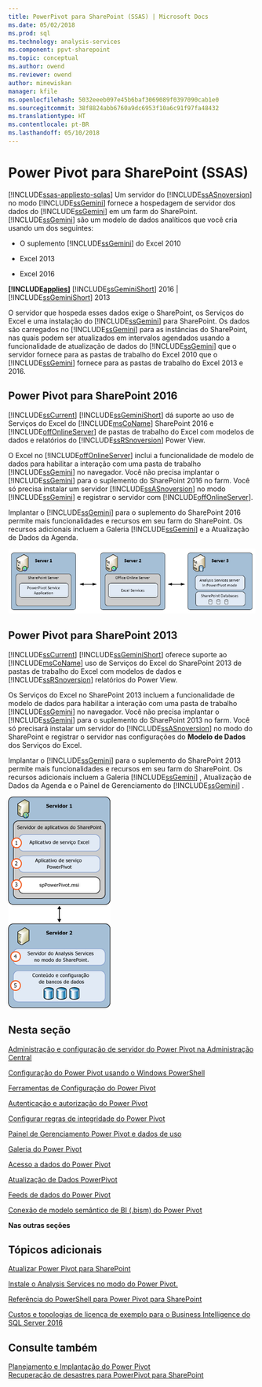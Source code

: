 ```yaml
---
title: PowerPivot para SharePoint (SSAS) | Microsoft Docs
ms.date: 05/02/2018
ms.prod: sql
ms.technology: analysis-services
ms.component: ppvt-sharepoint
ms.topic: conceptual
ms.author: owend
ms.reviewer: owend
author: minewiskan
manager: kfile
ms.openlocfilehash: 5032eeeb097e45b6baf3069089f0397090cab1e0
ms.sourcegitcommit: 38f8824abb6760a9dc6953f10a6c91f97fa48432
ms.translationtype: HT
ms.contentlocale: pt-BR
ms.lasthandoff: 05/10/2018
---
```

# <a name="power-pivot-for-sharepoint-ssas"></a>Power Pivot para SharePoint (SSAS)
[!INCLUDE[ssas-appliesto-sqlas](../../includes/ssas-appliesto-sqlas.md)]
  Um servidor do [!INCLUDE[ssASnoversion](../../includes/ssasnoversion-md.md)] no modo [!INCLUDE[ssGemini](../../includes/ssgemini-md.md)] fornece a hospedagem de servidor dos dados do [!INCLUDE[ssGemini](../../includes/ssgemini-md.md)] em um farm do SharePoint. [!INCLUDE[ssGemini](../../includes/ssgemini-md.md)] são um modelo de dados analíticos que você cria usando um dos seguintes:  
  
-   O suplemento [!INCLUDE[ssGemini](../../includes/ssgemini-md.md)] do Excel 2010  
  
-   Excel 2013  
  
-   Excel 2016  
  
 **[!INCLUDE[applies](../../includes/applies-md.md)]**  [!INCLUDE[ssGeminiShort](../../includes/ssgeminishort-md.md)] 2016 | [!INCLUDE[ssGeminiShort](../../includes/ssgeminishort-md.md)] 2013  
  
 O servidor que hospeda esses dados exige o SharePoint, os Serviços do Excel e uma instalação do [!INCLUDE[ssGemini](../../includes/ssgemini-md.md)] para SharePoint. Os dados são carregados no [!INCLUDE[ssGemini](../../includes/ssgemini-md.md)] para as instâncias do SharePoint, nas quais podem ser atualizados em intervalos agendados usando a funcionalidade de atualização de dados do [!INCLUDE[ssGemini](../../includes/ssgemini-md.md)] que o servidor fornece para as pastas de trabalho do Excel 2010 que o [!INCLUDE[ssGemini](../../includes/ssgemini-md.md)] fornece para as pastas de trabalho do Excel 2013 e 2016.  
  
## <a name="power-pivot-for-sharepoint-2016"></a>Power Pivot para SharePoint 2016  
 [!INCLUDE[ssCurrent](../../includes/sscurrent-md.md)] [!INCLUDE[ssGeminiShort](../../includes/ssgeminishort-md.md)] dá suporte ao uso de Serviços do Excel do [!INCLUDE[msCoName](../../includes/msconame-md.md)] SharePoint 2016 e [!INCLUDE[offOnlineServer](../../includes/offonlineserver-md.md)] de pastas de trabalho do Excel com modelos de dados e relatórios do [!INCLUDE[ssRSnoversion](../../includes/ssrsnoversion-md.md)] Power View.  
  
 O Excel no [!INCLUDE[offOnlineServer](../../includes/offonlineserver-md.md)] inclui a funcionalidade de modelo de dados para habilitar a interação com uma pasta de trabalho [!INCLUDE[ssGemini](../../includes/ssgemini-md.md)] no navegador. Você não precisa implantar o [!INCLUDE[ssGemini](../../includes/ssgemini-md.md)] para o suplemento do SharePoint 2016 no farm. Você só precisa instalar um servidor [!INCLUDE[ssASnoversion](../../includes/ssasnoversion-md.md)] no modo [!INCLUDE[ssGemini](../../includes/ssgemini-md.md)] e registrar o servidor com [!INCLUDE[offOnlineServer](../../includes/offonlineserver-md.md)].  
  
 Implantar o [!INCLUDE[ssGemini](../../includes/ssgemini-md.md)] para o suplemento do SharePoint 2016 permite mais funcionalidades e recursos em seu farm do SharePoint. Os recursos adicionais incluem a Galeria [!INCLUDE[ssGemini](../../includes/ssgemini-md.md)] e a Atualização de Dados da Agenda.  
  
 ![SSAS Power Pivot 3 de modo servidor com o Office Online Server](../../analysis-services/power-pivot-sharepoint/media/as-powerpivot-mode-3server-oos-deploy.png "SSAS Power Pivot 3 de modo servidor com o servidor do Office Online")  
  
## <a name="power-pivot-for-sharepoint-2013"></a>Power Pivot para SharePoint 2013  
 [!INCLUDE[ssCurrent](../../includes/sscurrent-md.md)] [!INCLUDE[ssGeminiShort](../../includes/ssgeminishort-md.md)] oferece suporte ao [!INCLUDE[msCoName](../../includes/msconame-md.md)] uso de Serviços do Excel do SharePoint 2013 de pastas de trabalho do Excel com modelos de dados e [!INCLUDE[ssRSnoversion](../../includes/ssrsnoversion-md.md)] relatórios do Power View.  
  
 Os Serviços do Excel no SharePoint 2013 incluem a funcionalidade de modelo de dados para habilitar a interação com uma pasta de trabalho [!INCLUDE[ssGemini](../../includes/ssgemini-md.md)] no navegador. Você não precisa implantar o [!INCLUDE[ssGemini](../../includes/ssgemini-md.md)] para o suplemento do SharePoint 2013 no farm. Você só precisará instalar um servidor do [!INCLUDE[ssASnoversion](../../includes/ssasnoversion-md.md)] no modo do SharePoint e registrar o servidor nas configurações do **Modelo de Dados** dos Serviços do Excel.  
  
 Implantar o [!INCLUDE[ssGemini](../../includes/ssgemini-md.md)] para o suplemento do SharePoint 2013 permite mais funcionalidades e recursos em seu farm do SharePoint. Os recursos adicionais incluem a Galeria [!INCLUDE[ssGemini](../../includes/ssgemini-md.md)] , Atualização de Dados da Agenda e o Painel de Gerenciamento do [!INCLUDE[ssGemini](../../includes/ssgemini-md.md)] .  
  
 ![Implantação de servidor de modo 2 do PowerPivot do SSAS](../../analysis-services/power-pivot-sharepoint/media/as-powerpivot-mode-2server-deployment.gif "implantação de servidor de modo 2 do PowerPivot do SSAS")  
  
##  <a name="bkmk_RelatedContent"></a> Nesta seção  
 [Administração e configuração de servidor do Power Pivot na Administração Central](../../analysis-services/power-pivot-sharepoint/power-pivot-server-administration-and-configuration-in-central-administration.md)  
  
 [Configuração do Power Pivot usando o Windows PowerShell](../../analysis-services/power-pivot-sharepoint/power-pivot-configuration-using-windows-powershell.md)  
  
 [Ferramentas de Configuração do Power Pivot](../../analysis-services/power-pivot-sharepoint/power-pivot-configuration-tools.md)  
  
 [Autenticação e autorização do Power Pivot](../../analysis-services/power-pivot-sharepoint/power-pivot-authentication-and-authorization.md)  
  
 [Configurar regras de integridade do Power Pivot](../../analysis-services/power-pivot-sharepoint/configure-power-pivot-health-rules.md)  
  
 [Painel de Gerenciamento Power Pivot e dados de uso](../../analysis-services/power-pivot-sharepoint/power-pivot-management-dashboard-and-usage-data.md)  
  
 [Galeria do Power Pivot](http://msdn.microsoft.com/library/2a0db616-e08e-4062-aac8-979f8cad7794)  
  
 [Acesso a dados do Power Pivot](../../analysis-services/power-pivot-sharepoint/power-pivot-data-access.md)  
  
 [Atualização de Dados PowerPivot](../../analysis-services/power-pivot-sharepoint/power-pivot-data-refresh.md)  
  
 [Feeds de dados do Power Pivot](../../analysis-services/power-pivot-sharepoint/power-pivot-data-feeds.md)  
  
 [Conexão de modelo semântico de BI &#40;.bism&#41; do Power Pivot](../../analysis-services/power-pivot-sharepoint/power-pivot-bi-semantic-model-connection-bism.md)  
  
 **Nas outras seções**  
  
## <a name="additional-topics"></a>Tópicos adicionais  
 [Atualizar Power Pivot para SharePoint](../../database-engine/install-windows/upgrade-power-pivot-for-sharepoint.md)  
  
 [Instale o Analysis Services no modo do Power Pivot.](../../analysis-services/instances/install-windows/install-analysis-services-in-power-pivot-mode.md)  
  
 [Referência do PowerShell para Power Pivot para SharePoint](../../analysis-services/powershell/powershell-reference-for-power-pivot-for-sharepoint.md)  
  
 [Custos e topologias de licença de exemplo para o Business Intelligence do SQL Server 2016](http://msdn.microsoft.com/library/682b8711-407a-48d1-9807-415d4c24dad6)  
  
## <a name="see-also"></a>Consulte também  
 [Planejamento e Implantação do Power Pivot](http://go.microsoft.com/fwlink/?linkID=220972)   
 [Recuperação de desastres para PowerPivot para SharePoint](http://go.microsoft.com/fwlink/p/?LinkId=389570)  
  
  
